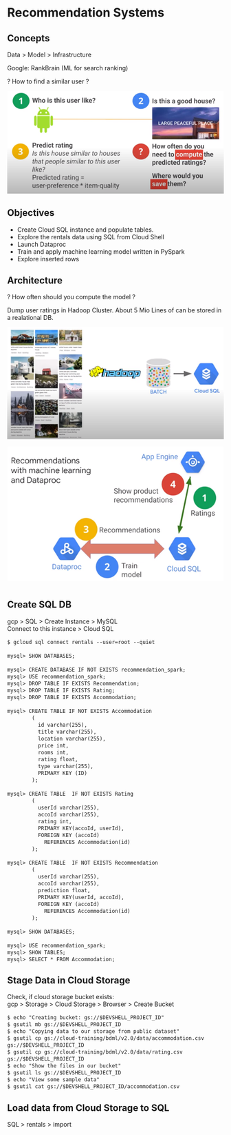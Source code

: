 # Recommendation Systems

## Concepts

Data > Model > Infrastructure

Google: RankBrain (ML for search ranking)

? How to find a similar user ?

![Recommend 1](../../img/gcp_recommend_1.png)

## Objectives

* Create Cloud SQL instance and populate tables.
* Explore the rentals data using SQL from Cloud Shell
* Launch Dataproc
* Train and apply machine learning model written in PySpark
* Explore inserted rows

## Architecture

? How often should you compute the model ?

Dump user ratings in Hadoop Cluster. About 5 Mio Lines of can be stored in a realational DB.

![Recommend 2](../../img/gcp_recommend_2.png)

![Recommend 9](../../img/gcp_recommend_9.png)

#

## Create SQL DB

gcp > SQL > Create Instance > MySQL  
Connect to this instance > Cloud SQL

    $ gcloud sql connect rentals --user=root --quiet
    
    mysql> SHOW DATABASES;
    
    mysql> CREATE DATABASE IF NOT EXISTS recommendation_spark;
    mysql> USE recommendation_spark;
    mysql> DROP TABLE IF EXISTS Recommendation;
    mysql> DROP TABLE IF EXISTS Rating;
    mysql> DROP TABLE IF EXISTS Accommodation;
    
    mysql> CREATE TABLE IF NOT EXISTS Accommodation
            (
              id varchar(255),
              title varchar(255),
              location varchar(255),
              price int,
              rooms int,
              rating float,
              type varchar(255),
              PRIMARY KEY (ID)
            );
            
    mysql> CREATE TABLE  IF NOT EXISTS Rating
            (
              userId varchar(255),
              accoId varchar(255),
              rating int,
              PRIMARY KEY(accoId, userId),
              FOREIGN KEY (accoId)
                REFERENCES Accommodation(id)
            );
            
    mysql> CREATE TABLE  IF NOT EXISTS Recommendation
            (
              userId varchar(255),
              accoId varchar(255),
              prediction float,
              PRIMARY KEY(userId, accoId),
              FOREIGN KEY (accoId)
                REFERENCES Accommodation(id)
            );
            
    mysql> SHOW DATABASES;
            
    mysql> USE recommendation_spark;
    mysql> SHOW TABLES;
    mysql> SELECT * FROM Accommodation;
      
 ## Stage Data in Cloud Storage
 
 Check, if cloud storage bucket exists:  
 gcp > Storage > Cloud Storage > Browser > Create Bucket
 
    $ echo "Creating bucket: gs://$DEVSHELL_PROJECT_ID"
    $ gsutil mb gs://$DEVSHELL_PROJECT_ID
    $ echo "Copying data to our storage from public dataset"
    $ gsutil cp gs://cloud-training/bdml/v2.0/data/accommodation.csv gs://$DEVSHELL_PROJECT_ID
    $ gsutil cp gs://cloud-training/bdml/v2.0/data/rating.csv gs://$DEVSHELL_PROJECT_ID
    $ echo "Show the files in our bucket"
    $ gsutil ls gs://$DEVSHELL_PROJECT_ID
    $ echo "View some sample data"
    $ gsutil cat gs://$DEVSHELL_PROJECT_ID/accommodation.csv
    
## Load data from Cloud Storage to SQL

SQL > rentals > import
